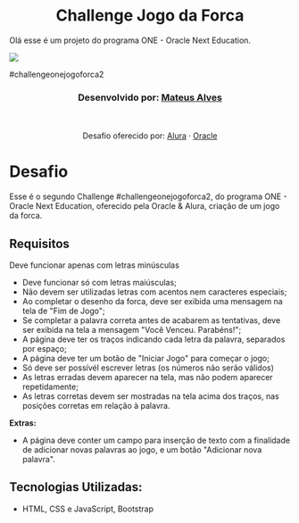<h1 align="center">Challenge Jogo da Forca</h1>

Olá esse é um projeto do programa ONE - Oracle Next Education.

<img src="../challenge2/img/jogodaforca.jpg"/>

#challengeonejogoforca2
  
<h3 align="center">Desenvolvido por:
    <a href="https://www.linkedin.com/in/mateus-alves-souza/" target="_blank">Mateus Alves</a>
</h3>

<p align="center"><br/><br/>
    Desafio oferecido por: 
    <a href="https://www.alura.com.br/">Alura</a> · <a href="https://www.oracle.com/br/education/oracle-next-education/">Oracle</a>
</p>

# Desafio
Esse é o segundo Challenge #challengeonejogoforca2, do programa ONE - Oracle Next Education, oferecido pela Oracle & Alura, criação de um jogo da forca.
        
## Requisitos
 Deve funcionar apenas com letras minúsculas
- Deve funcionar só com letras maiúsculas;
- Não devem ser utilizadas letras com acentos nem caracteres especiais;
- Ao completar o desenho da forca, deve ser exibida uma mensagem na tela de "Fim de Jogo";
- Se completar a palavra correta antes de acabarem as tentativas, deve ser exibida na tela a mensagem "Você Venceu. Parabéns!";
- A página deve ter os traços indicando cada letra da palavra, separados por espaço;
- A página deve ter um botão de "Iniciar Jogo" para começar o jogo;
- Só deve ser possívél escrever letras (os números não serão válidos)
- As letras erradas devem aparecer na tela, mas não podem aparecer repetidamente;
- As letras corretas devem ser mostradas na tela acima dos traços, nas posições corretas em relação à palavra. 

**Extras:**
- A página deve conter um campo para inserção de texto com a finalidade de adicionar novas palavras ao jogo, e um botão "Adicionar nova palavra".


## Tecnologias Utilizadas:
- HTML, CSS e JavaScript, Bootstrap

